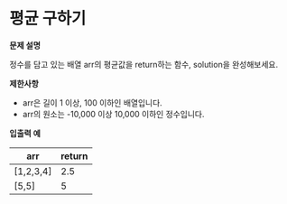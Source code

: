 # 평균 구하기

**문제 설명**

정수를 담고 있는 배열 arr의 평균값을 return하는 함수, solution을 완성해보세요.

**제한사항**

- arr은 길이 1 이상, 100 이하인 배열입니다.
- arr의 원소는 -10,000 이상 10,000 이하인 정수입니다.

**입출력 예**

arr|	return
---|---
[1,2,3,4]|	2.5
[5,5]|	5
